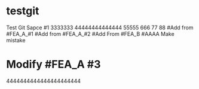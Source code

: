 # testgit
Test Git Sapce #1 3333333 44444444444444 55555 666 77 88
#Add from #FEA_A_#1
#Add from #FEA_A_#2
#Add From #FEA_B
#AAAA Make mistake
# Modify #FEA_A #3
4444444444444444444444